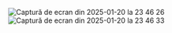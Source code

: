 ![Captură de ecran din 2025-01-20 la 23 46 26](https://github.com/user-attachments/assets/ead4ad36-5d5b-4638-8f70-7d244d08d189)
![Captură de ecran din 2025-01-20 la 23 46 33](https://github.com/user-attachments/assets/45d5ea17-de81-41d5-b073-d8c3a60419f6)
